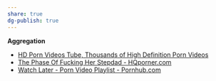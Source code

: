 ```yaml
---
share: true
dg-publish: true
---
```

**Aggregation**

  * [HD Porn Videos Tube, Thousands of High Definition Porn Videos](https://hqporner.com/)
  * [The Phase Of Fucking Her Stepdad - HQporner.com](https://hqporner.com/hdporn/104321-the_phase_of_fucking_her_stepdad.html)
  * [Watch Later - Porn Video Playlist - Pornhub.com](https://www.pornhub.com/playlist/watchlater)

  

